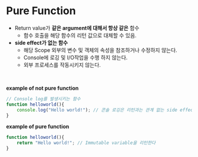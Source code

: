 # Pure Function

- Return value가 **같은 argument에 대해서 항상 같은** 함수
  - 함수 호출을 해당 함수의 리턴 값으로 대체할 수 있음. 
- **side effect가 없는 함수** 
  - 해당 Scope 외부의 변수 및 객체의 속성을 참조하거나 수정하지 않는다.
  - Console에 로깅 및 I/O작업을 수행 하지 않는다.
  - 외부 프로세스를 작동시키지 않는다.

<br>

**example of not pure function**

```javascript
// Console log를 발생시키는 함수
function helloworld(){
    console.log("Hello world!"); // 콘솔 로깅은 리턴과는 관계 없는 side effect
}
```



**example of pure function**

```javascript
function helloworld(){
    return "Hello world!"; // Immutable variable을 리턴한다
}
```

